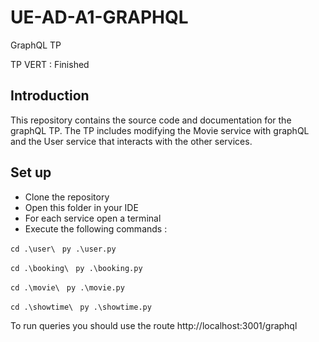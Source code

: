 # UE-AD-A1-GRAPHQL

GraphQL TP

TP VERT : Finished

## Introduction

This repository contains the source code and documentation for the graphQL TP.
The TP includes modifying the Movie service with graphQL and the User service that interacts with the other services.

## Set up

- Clone the repository
- Open this folder in your IDE
- For each service open a terminal
- Execute the following commands :

`cd .\user\ ` `py .\user.py`

`cd .\booking\ ` `py .\booking.py`

`cd .\movie\ ` `py .\movie.py`

`cd .\showtime\ ` `py .\showtime.py`

To run queries you should use the route http://localhost:3001/graphql
